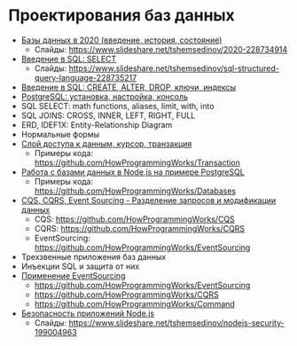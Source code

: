# Проектирования баз данных

- [Базы данных в 2020 (введение, история, состояние)](https://youtu.be/8RjT2VYBWNQ)
  - Слайды: https://www.slideshare.net/tshemsedinov/2020-228734914
- [Введение в SQL: SELECT](https://youtu.be/Z679c8S0d7I)
  - Слайды: https://www.slideshare.net/tshemsedinov/sql-structured-query-language-228735217
- [Введение в SQL: CREATE, ALTER, DROP, ключи, индексы](https://youtu.be/QF0v29ZneYE)
- [PostgreSQL: установка, настройка, консоль](https://youtu.be/Fm6yLb8qCh4)
- SQL SELECT: math functions, aliases, limit, with, into
- SQL JOINS: CROSS, INNER, LEFT, RIGHT, FULL
- ERD, IDEF1X: Entity-Relationship Diagram
- Нормальные формы
- [Слой доступа к данным, курсор, транзакция](https://youtu.be/CRcSWtWVvrA)
  - Примеры кода: https://github.com/HowProgrammingWorks/Transaction
- [Работа с базами данных в Node.js на примере PostgreSQL](https://youtu.be/2tDvHQCBt3w)
  - Примеры кода: https://github.com/HowProgrammingWorks/Databases
- [CQS, CQRS, Event Sourcing - Разделение запросов и модификации данных](https://youtu.be/T2tRc80Q8Qw)
  - CQS: https://github.com/HowProgrammingWorks/CQS
  - CQRS: https://github.com/HowProgrammingWorks/CQRS
  - EventSourcing: https://github.com/HowProgrammingWorks/EventSourcing
- Трехзвенные приложения баз данных
- Инъекции SQL и защита от них
- [Применение EventSourcing](https://youtu.be/kFNtKiK2SPs)
  - https://github.com/HowProgrammingWorks/EventSourcing
  - https://github.com/HowProgrammingWorks/CQRS
  - https://github.com/HowProgrammingWorks/Command
- [Безопасность приложений Node.js](https://youtu.be/Pdfo1G-gI6s)
  - Слайды: https://www.slideshare.net/tshemsedinov/nodejs-security-199004963
